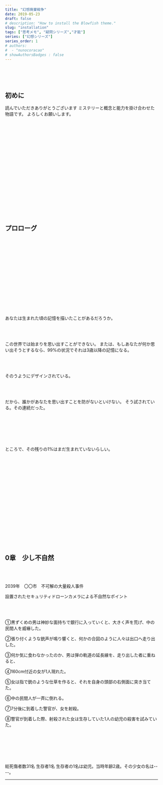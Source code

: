```yaml
---
title: "幻想廃棄戦争"
date: 2019-05-23
draft: false
# description: "How to install the Blowfish theme."
slug: "installation"
tags: ["思考メモ", "疑問シリーズ","才能"]
series: ["幻想シリーズ"]
series_order: 1
# authors:
#  - "nunocoracao"
# showAuthorsBadges : false 
---
```


<br><br><br>
## 初めに

読んでいただきありがとうございます
ミステリーと概念と能力を掛け合わせた物語です。
よろしくお願いします。





<br><br><br><br><br><br><br><br><br><br><br><br><br><br><br><br><br><br>
## プロローグ









<br><br><br><br><br><br><br><br><br><br><br><br><br><br><br>
あなたは生まれた頃の記憶を描いたことがあるだろうか。


<br><br><br>
この世界では始まりを思い出すことができない。
または、もしあなたが何か思い出そうとするなら、99%の状況でそれは3歳以降の記憶になる。

<br><br><br>
そのうようにデザインされている。

<br><br><br>
だから、誰かがあなたを思い出すことを防がないといけない。
そう試されている。その連続だった。



<br><br><br><br><br><br>
ところで、その残りの1%はまだ生まれていないらしい。






<br><br><br><br><br><br><br><br><br><br><br><br><br><br><br><br><br>
## 0章　少し不自然


<br><br><br>
2039年　〇〇市　不可解の大量殺人事件

設置されたセキュリティドローンカメラによる不自然なポイント


<br><br><br>
①黒ずくめの男は神妙な面持ちで銀行に入っていくと、大きく声を荒げ、中の民間人を威嚇した。

②張り付くような銃声が鳴り響くと、何かの合図のように人々は出口へ走り出した。

③何か気に食わなかったのか、男は弾の軌道の延長線を、走り出した者に重ねると、


④160cm付近の女が1人現れた。


⑤女は指で銃のような仕草を作ると、それを自身の頭部の右側面に突き当てた。


⑥中の民間人が一斉に倒れる。


⑦7分後に到着した警官が、女を射殺。


⑧警官が到着した際、射殺された女は生存していた1人の幼児の殺害を試みていた。



<br><br><br><br><br><br>
総死傷者数31名
生存者1名
生存者の1名は幼児。当時年齢2歳。その少女の名は----。


- - -



